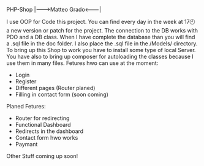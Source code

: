 PHP-Shop |--->Matteo Grado<---|

I use OOP for Code this project.
You can find every day in the week at 17🕙 a new version or patch for the project.
The connection to the DB works with PDO and a DB class.
When I have complete the database than you will find a .sql file in the doc folder.
I also place the .sql file in the /Models/ directory.
To bring up this Shop to work you have to install some type of local Server.
You have also to bring up composer for autoloading the classes because
I use them in many files.
Fetures hwo can use at the moment:
- Login
- Register
- Different pages (Router planed)
- Filling in contact form (soon coming)

Planed Fetures:
- Router for redirecting
- Functional Dashboard
- Redirects in the dashboard
- Contact form hwo works
- Paymant

Other Stuff coming up soon!
